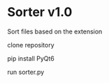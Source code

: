 # Sorter v1.0
Sort files based on the extension

clone repository

  pip install PyQt6
  
run sorter.py
